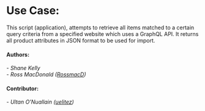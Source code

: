 # Use Case:

This script (application), attempts to retrieve all items matched to a certain query criteria from a specified website which uses a GraphQL API. It returns all product attributes in JSON format to be used for import.

<h4>Authors:</h4>

<i>- Shane Kelly</i>
<br>
<i>- Ross MacDonald (<a href="https://github.com/RossmacD">RossmacD</a>)</i>

<h4>Contributor:</h4>
<i>- Ultan O'Nuallain (<a href="https://github.com/uelitez">uelitez</a>)</i>

